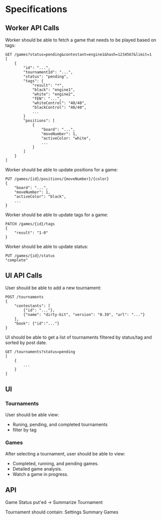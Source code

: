 # Specifications

## Worker API Calls

Worker should be able to fetch a game that needs to be played based on tags:
```
GET /games?status=pending&contestant=engine1&hash=1234567&limit=1
[
    {
        "id": "...",
        "tournamentId": "...",
        "status": "pending",
        "tags": {
            "result": "*",
            "black": "engine1",
            "white": "engine2",
            "fEN": "...",
            "whiteControl": "40/40",
            "blackControl": "40/40",
            ...
        }
        "positions": [
            {
                "board": "...",
                "moveNumber": 1,
                "activeColor: "white",
                ...
            }
        ]
    }
]
```

Worker should be able to update positions for a game:
```
PUT /games/{id}/positions/{moveNumber}/{color}
{
    "board": "...",
    "moveNumber": 1,
    "activeColor": "black",
    ...
} 
```

Worker should be able to update tags for a game:
```
PATCH /games/{id}/tags
{
    "result": "1-0"
}
```

Worker should be able to update status:
```
PUT /games/{id}/status
"complete"
```

## UI API Calls

User should be able to add a new tournament:
```
POST /tournaments
{
    "contestants": [
        {"id": "..."},
        {"name": "dirty-bit", "version": "0.39", "url": "..."}
    ],
    "book": {"id":"..."}
}
```

UI should be able to get a list of tournaments filtered by status/tag and sorted by post date.
```
GET /tournaments?status=pending
[
    {
        ...
    }
]
```

## UI

### Tournaments

User should be able view:
- Runing, pending, and completed tournaments
- filter by tag

### Games

After selecting a tournament, user should be able to view:
- Completed, running, and pending games.
- Detailed game analysis.
- Watch a game in progress.


## API

Game Status put'ed -> Summarize Tournament

Tournament should contain:
    Settings
    Summary
    Games
